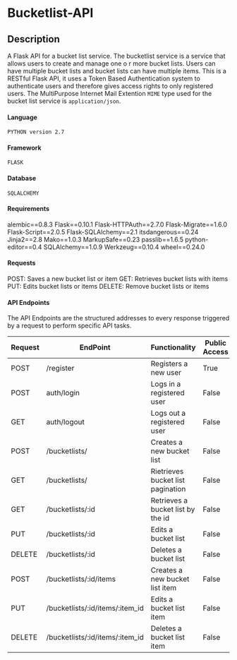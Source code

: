 # Bucketlist-API

## Description
A Flask API for a bucket list service.
The bucketlist service is a service that allows users to create and manage one o r more bucket lists. Users can have multiple bucket lists and bucket lists can have multiple items.
This is a RESTful Flask API, it uses a Token Based Authentication system to authenticate users and therefore gives access rights to only registered users.
The MultiPurpose Internet Mail Extention ```MIME``` type used for the bucket list service is ```application/json```.

#### Language
```PYTHON version 2.7```

#### Framework
```FLASK```

#### Database
```SQLALCHEMY```

#### Requirements
alembic==0.8.3
Flask==0.10.1
Flask-HTTPAuth==2.7.0
Flask-Migrate==1.6.0
Flask-Script==2.0.5
Flask-SQLAlchemy==2.1
itsdangerous==0.24
Jinja2==2.8
Mako==1.0.3
MarkupSafe==0.23
passlib==1.6.5
python-editor==0.4
SQLAlchemy==1.0.9
Werkzeug==0.10.4
wheel==0.24.0

#### Requests
POST: Saves a new bucket list or item
GET: Retrieves bucket lists with items
PUT: Edits bucket lists or items
DELETE: Remove bucket lists or items

#### API Endpoints
The API Endpoints are the structured addresses to every response triggered by a request to perform specific API tasks.

Request|EndPoint|Functionality|Public Access
-------|--------|-------------|-------------
POST|/register|Registers a new user|True
POST|auth/login|Logs in a registered user|False
GET|auth/logout|Logs out a registered user|False
POST|/bucketlists/|Creates a new bucket list|False
GET|/bucketlists/|Rietrieves bucket list pagination|False
GET|/bucketlists/:id|Retrieves a bucket list by the id|False
PUT|/bucketlists/:id|Edits a bucket list|False
DELETE|/bucketlists/:id|Deletes a bucket list|False
POST|/bucketlists/:id/items|Creates a new bucket list item|False
PUT|/bucketlists/:id/items/:item_id|Edits a bucket list item|False
DELETE|/bucketlists/:id/items/:item_id|Deletes a bucket list item|False
